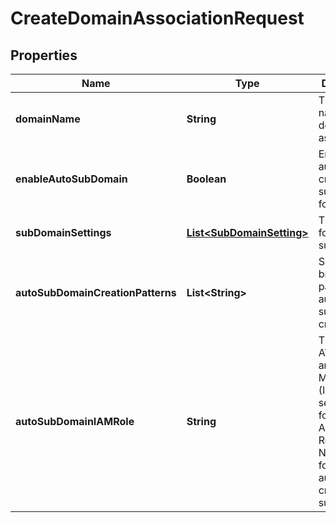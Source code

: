 

# CreateDomainAssociationRequest


## Properties

| Name | Type | Description | Notes |
|------------ | ------------- | ------------- | -------------|
|**domainName** | **String** |  The domain name for the domain association.  |  |
|**enableAutoSubDomain** | **Boolean** |  Enables the automated creation of subdomains for branches.  |  [optional] |
|**subDomainSettings** | [**List&lt;SubDomainSetting&gt;**](SubDomainSetting.md) |  The setting for the subdomain.  |  |
|**autoSubDomainCreationPatterns** | **List&lt;String&gt;** |  Sets the branch patterns for automatic subdomain creation.  |  [optional] |
|**autoSubDomainIAMRole** | **String** |  The required AWS Identity and Access Management (IAM) service role for the Amazon Resource Name (ARN) for automatically creating subdomains.  |  [optional] |



